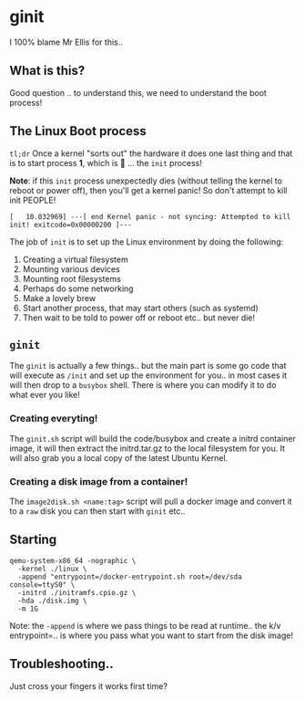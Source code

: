 # ginit

I 100% blame Mr Ellis for this..

## What is this?

Good question .. to understand this, we need to understand the boot process!

## The Linux Boot process

`tl;dr` Once a kernel "sorts out" the hardware it does one last thing and that is to start process **1**, which is 🥁 ... the `init` process! 

**Note**: if this `init` process unexpectedly dies (without telling the kernel to reboot or power off), then you'll get a kernel panic! So don't attempt to kill init PEOPLE!

```
[   10.032969] ---[ end Kernel panic - not syncing: Attempted to kill init! exitcode=0x00000200 ]---
```

The job of `init` is to set up the Linux environment by doing the following:

1. Creating a virtual filesystem
2. Mounting various devices
3. Mounting root filesystems
4. Perhaps do some networking
5. Make a lovely brew
6. Start another process, that may start others (such as systemd)
7. Then wait to be told to power off or reboot etc.. but never die!

## `ginit`

The `ginit` is actually a few things.. but the main part is some go code that will execute as `/init` and set up the environment for you.. in most cases it will then drop to a `busybox` shell. There is where you can modify it to do what ever you like!

### Creating everyting!

The `ginit.sh` script will build the code/busybox and create a initrd container image, it will then extract the initrd.tar.gz to the local filesystem for you. It will also grab you a local copy of the latest Ubuntu Kernel.

### Creating a disk image from a container!

The `image2disk.sh <name:tag>` script will pull a docker image and convert it to a `raw` disk you can then start with `ginit` etc..

## Starting

```
qemu-system-x86_64 -nographic \
  -kernel ./linux \
  -append "entrypoint=/docker-entrypoint.sh root=/dev/sda console=ttyS0" \
  -initrd ./initramfs.cpio.gz \
  -hda ./disk.img \
  -m 1G
```

Note: the `-append` is where we pass things to be read at runtime.. the k/v entrypoint=.. is where you pass what you want to start from the disk image!

## Troubleshooting..

Just cross your fingers it works first time?
